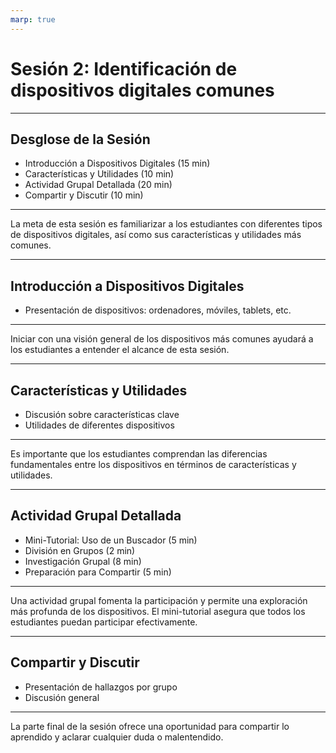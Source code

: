 ```yaml
---
marp: true
---
```


# Sesión 2: Identificación de dispositivos digitales comunes

---

## Desglose de la Sesión

- Introducción a Dispositivos Digitales (15 min)
- Características y Utilidades (10 min)
- Actividad Grupal Detallada (20 min)
- Compartir y Discutir (10 min)

---

<!-- notes -->

La meta de esta sesión es familiarizar a los estudiantes con diferentes tipos de dispositivos digitales, así como sus características y utilidades más comunes.

---

## Introducción a Dispositivos Digitales

- Presentación de dispositivos: ordenadores, móviles, tablets, etc.

---

<!-- notes -->

Iniciar con una visión general de los dispositivos más comunes ayudará a los estudiantes a entender el alcance de esta sesión.

---

## Características y Utilidades

- Discusión sobre características clave
- Utilidades de diferentes dispositivos

---

<!-- notes -->

Es importante que los estudiantes comprendan las diferencias fundamentales entre los dispositivos en términos de características y utilidades.

---

## Actividad Grupal Detallada

- Mini-Tutorial: Uso de un Buscador (5 min)
- División en Grupos (2 min)
- Investigación Grupal (8 min)
- Preparación para Compartir (5 min)

---

<!-- notes -->

Una actividad grupal fomenta la participación y permite una exploración más profunda de los dispositivos. El mini-tutorial asegura que todos los estudiantes puedan participar efectivamente.

---

## Compartir y Discutir

- Presentación de hallazgos por grupo
- Discusión general

---

<!-- notes -->

La parte final de la sesión ofrece una oportunidad para compartir lo aprendido y aclarar cualquier duda o malentendido.
